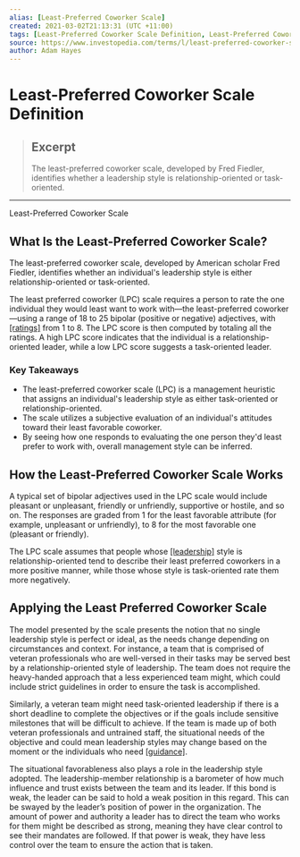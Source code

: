 ```yaml
---
alias: [Least-Preferred Coworker Scale]
created: 2021-03-02T21:13:31 (UTC +11:00)
tags: [Least-Preferred Coworker Scale Definition, Least-Preferred Coworker Scale]
source: https://www.investopedia.com/terms/l/least-preferred-coworker-scale.asp
author: Adam Hayes
---
```


# Least-Preferred Coworker Scale Definition

> ## Excerpt
> The least-preferred coworker scale, developed by Fred Fiedler, identifies whether a leadership style is relationship-oriented or task-oriented.

---

Least-Preferred Coworker Scale
## What Is the Least-Preferred Coworker Scale?

The least-preferred coworker scale, developed by American scholar Fred Fiedler, identifies whether an individual's leadership style is either relationship-oriented or task-oriented.

The least preferred coworker (LPC) scale requires a person to rate the one individual they would least want to work with—the least-preferred coworker—using a range of 18 to 25 bipolar (positive or negative) adjectives, with [[ratings]](https://www.investopedia.com/terms/r/rating.asp) from 1 to 8. The LPC score is then computed by totaling all the ratings. A high LPC score indicates that the individual is a relationship-oriented leader, while a low LPC score suggests a task-oriented leader.

### Key Takeaways

-   The least-preferred coworker scale (LPC) is a management heuristic that assigns an individual's leadership style as either task-oriented or relationship-oriented.
-   The scale utilizes a subjective evaluation of an individual's attitudes toward their least favorable coworker.
-   By seeing how one responds to evaluating the one person they'd least prefer to work with, overall management style can be inferred.

## How the Least-Preferred Coworker Scale Works

A typical set of bipolar adjectives used in the LPC scale would include pleasant or unpleasant, friendly or unfriendly, supportive or hostile, and so on. The responses are graded from 1 for the least favorable attribute (for example, unpleasant or unfriendly), to 8 for the most favorable one (pleasant or friendly).

The LPC scale assumes that people whose [[leadership]](https://www.investopedia.com/terms/l/leadership.asp) style is relationship-oriented tend to describe their least preferred coworkers in a more positive manner, while those whose style is task-oriented rate them more negatively.

## Applying the Least Preferred Coworker Scale

The model presented by the scale presents the notion that no single leadership style is perfect or ideal, as the needs change depending on circumstances and context. For instance, a team that is comprised of veteran professionals who are well-versed in their tasks may be served best by a relationship-oriented style of leadership. The team does not require the heavy-handed approach that a less experienced team might, which could include strict guidelines in order to ensure the task is accomplished.

Similarly, a veteran team might need task-oriented leadership if there is a short deadline to complete the objectives or if the goals include sensitive milestones that will be difficult to achieve. If the team is made up of both veteran professionals and untrained staff, the situational needs of the objective and could mean leadership styles may change based on the moment or the individuals who need [[guidance]](https://www.investopedia.com/terms/g/guidance.asp).

The situational favorableness also plays a role in the leadership style adopted. The leadership-member relationship is a barometer of how much influence and trust exists between the team and its leader. If this bond is weak, the leader can be said to hold a weak position in this regard. This can be swayed by the leader’s position of power in the organization. The amount of power and authority a leader has to direct the team who works for them might be described as strong, meaning they have clear control to see their mandates are followed. If that power is weak, they have less control over the team to ensure the action that is taken.

